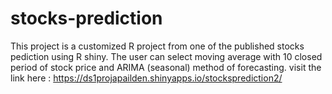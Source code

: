 # stocks-prediction
This project is a customized R project from one of the published stocks pediction using R shiny.
The user can select moving average with 10 closed period of stock price and ARIMA (seasonal) method of forecasting.
visit the link here :  https://ds1projapailden.shinyapps.io/stocksprediction2/
